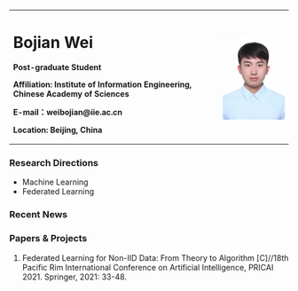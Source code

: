 <table border="0">
  <tr>
    <td width="75%">
      <h1>Bojian Wei</h1>
      <p><b>Post-graduate Student</b></p>
      <p><b>Affiliation: Institute of Information Engineering, Chinese Academy of Sciences</b></p>
      <p><b>E-mail：weibojian@iie.ac.cn</b></p>
      <p><b>Location: Beijing, China</b></p>
    </td>
    <td width="25%">
      <img src="/selfie.png" width="100%">      
    </td>
  </tr>
</table>

### Research Directions
- Machine Learning
- Federated Learning

### Recent News

### Papers & Projects

1. Federated Learning for Non-IID Data: From Theory to Algorithm [C]//18th Pacific Rim International Conference on Artificial Intelligence, PRICAI 2021. Springer, 2021: 33-48.
